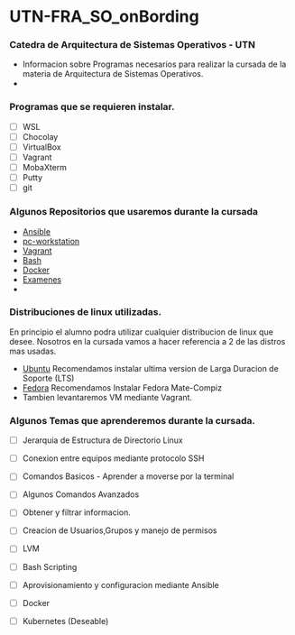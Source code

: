 # UTN-FRA_SO_onBording
### Catedra de Arquitectura de Sistemas Operativos - UTN

 - Informacion sobre Programas necesarios para realizar la cursada de la materia de Arquitectura de Sistemas Operativos.
 - 

### Programas que se requieren instalar.

- [ ] WSL
- [ ] Chocolay
- [ ] VirtualBox
- [ ] Vagrant
- [ ] MobaXterm
- [ ] Putty
- [ ] git

### Algunos Repositorios que usaremos durante la cursada

- [Ansible](https://github.com/upszot/SO_Docker/tree/master)
- [pc-workstation](https://github.com/upszot/pc-workstation)
- [Vagrant](https://github.com/upszot/SO_Docker/tree/master)
- [Bash](https://github.com/upszot/SO_Docker/tree/master)
- [Docker](https://github.com/upszot/SO_Docker/tree/master)
- [Examenes](https://github.com/upszot/SO_Docker/tree/master)
- 


### Distribuciones de linux utilizadas.
En principio el alumno podra utilizar cualquier distribucion de linux que desee.
Nosotros en la cursada vamos a hacer referencia a 2 de las distros mas usadas.

- [Ubuntu](https://ubuntu.com/download/desktop) Recomendamos instalar ultima version de Larga Duracion de Soporte (LTS)
- [Fedora](https://fedoraproject.org/es/spins/) Recomendamos Instalar Fedora Mate-Compiz
- Tambien levantaremos VM mediante Vagrant.

### Algunos Temas que aprenderemos durante la cursada.
- [ ] Jerarquia de Estructura de Directorio Linux
- [ ] Conexion entre equipos mediante protocolo SSH
- [ ] Comandos Basicos - Aprender a moverse por la terminal
- [ ] Algunos Comandos Avanzados
- [ ] Obtener y filtrar informacion.
- [ ] Creacion de Usuarios,Grupos y manejo de permisos
- [ ] LVM
- [ ] Bash Scripting
- [ ] Aprovisionamiento y configuracion mediante Ansible
- [ ] Docker
- [ ] Kubernetes (Deseable)

